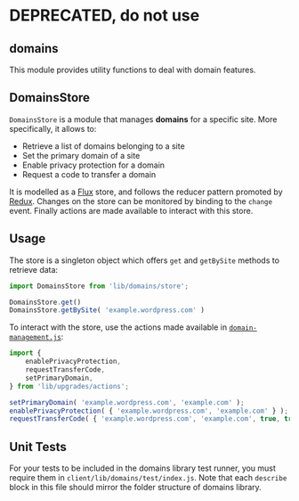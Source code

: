 <h1> DEPRECATED, do not use </h1>

domains
-------

This module provides utility functions to deal with domain features.


DomainsStore
------------

`DomainsStore` is a module that manages **domains** for a specific site. More specifically, it allows to:

* Retrieve a list of domains belonging to a site
* Set the primary domain of a site
* Enable privacy protection for a domain
* Request a code to transfer a domain

It is modelled as a [Flux](https://facebook.github.io/flux/docs/overview.html) store, and follows the reducer pattern promoted by [Redux](http://redux.js.org/docs/basics/Reducers.html). Changes on the store can be monitored by binding to the `change` event. Finally actions are made available to interact with this store.

## Usage

The store is a singleton object which offers `get` and `getBySite` methods to retrieve data:

```js
import DomainsStore from 'lib/domains/store';

DomainsStore.get()
DomainsStore.getBySite( 'example.wordpress.com' )
```

To interact with the store, use the actions made available in [`domain-management.js`](../../upgrades/actions/domain-management.js):

```js
import {
	enablePrivacyProtection,
	requestTransferCode,
	setPrimaryDomain,
} from 'lib/upgrades/actions';

setPrimaryDomain( 'example.wordpress.com', 'example.com' );
enablePrivacyProtection( { 'example.wordpress.com', 'example.com' } );
requestTransferCode( { 'example.wordpress.com', 'example.com', true, true } );
```

## Unit Tests
For your tests to be included in the domains library test runner, you must require them in `client/lib/domains/test/index.js`.
Note that each `describe` block in this file should mirror the folder structure of domains library.
